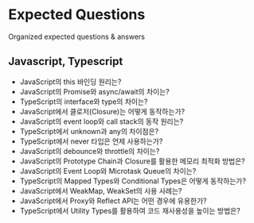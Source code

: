 # Expected Questions

Organized expected questions & answers

## Javascript, Typescript

- JavaScript의 this 바인딩 원리는?
- JavaScript의 Promise와 async/await의 차이는?
- TypeScript의 interface와 type의 차이는?
- JavaScript에서 클로저(Closure)는 어떻게 동작하는가?
- JavaScript의 event loop와 call stack의 동작 원리는?
- TypeScript에서 unknown과 any의 차이점은?
- TypeScript에서 never 타입은 언제 사용하는가?
- JavaScript의 debounce와 throttle의 차이는?
- JavaScript의 Prototype Chain과 Closure를 활용한 메모리 최적화 방법은?
- JavaScript의 Event Loop와 Microtask Queue의 차이는?
- TypeScript의 Mapped Types와 Conditional Types은 어떻게 동작하는가?
- JavaScript에서 WeakMap, WeakSet의 사용 사례는?
- JavaScript에서 Proxy와 Reflect API는 어떤 경우에 유용한가?
- TypeScript에서 Utility Types를 활용하여 코드 재사용성을 높이는 방법은?